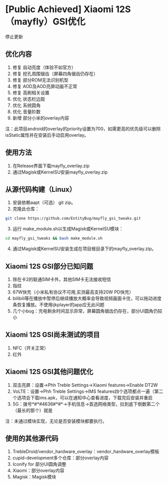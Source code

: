# [Public Achieved] Xiaomi 12S（mayfly）GSI优化

停止更新

## 优化内容
1. 修复 自动亮度（体验不如官方）
2. 修复 挖孔周围锯齿（屏幕四角锯齿仍存在）
3. 修复 部分ROM无法识别机型
4. 修复 AOD及AOD亮屏动画不正常
5. 修复 高刷相关设置
6. 优化 状态栏边距
7. 优化 系统圆角
8. 优化 音量阶数
9. 新增 部分小米的overlay内容

注：此项目android的overlay的priority设置为700，如需更高的优先级可以删除isStatic属性并在安装后手动启用overlay。

## 使用方法
1. 在Release界面下载mayfly_overlay.zip
2. 通过Magisk或KernelSU安装mayfly_overlay.zip

## 从源代码构建（Linux）
1. 安装依赖aapt（可选） git zip。
2. 克隆此仓库：  
```bash
git clone https://github.com/EntityBug/mayfly_gsi_tweaks.git
```
3. 运行 make_module.sh以生成Magisk或KernelSU模块：  
```bash
cd mayfly_gsi_tweaks && bash make_module.sh
```  
4. 通过Magisk或KernelSU安装生成在项目根目录下的mayfly_overlay.zip。

## Xiaomi 12S GSI部分已知问题
1. 除在卡2的联通SIM卡外，其他SIM卡无法接收短信
2. 指纹
3. 67W快充（小米私有协议不可用,实测最高支持20W PD快充）
4. bilibili等在播放中暂停后继续播放大概率会导致视频画面卡住，可以拖动进度条恢复播放。不使用ijkplayer的app应无此问题
5. 几个小bug：充电剩余时间显示异常，屏幕圆角锯齿仍存在，部分UI圆角仍较小

## Xiaomi 12S GSI尚未测试的项目
1. NFC（开关正常）
2. 红外

## Xiaomi 12S GSI其他问题优化
1. 双击亮屏：设置->Phh Treble Settings->Xiaomi features->Enable DT2W
2. VoLTE：设置->Phh Treble Settings->IMS features四个选项都点一遍（第二个选项会下载ims.apk，可以在通知中心查看进度，下载完后安装并重启
3. 5G：拨号\*#\*#4636#\*#\*->手机信息->首选网络类型，拉到底下倒数第二个（最长的那个）就是

注：未通过模块实现，无论是否安装模块都要执行。

## 使用的其他源代码
1. TrebleDroid/vendor_hardware_overlay：vendor_hardware_overlay模板
2. cupid-development多个仓库：部分overlay内容
3. Iconify for 部分UI圆角调整
4. Xiaomi：部分overlay内容
5. Magisk：Magisk模块

